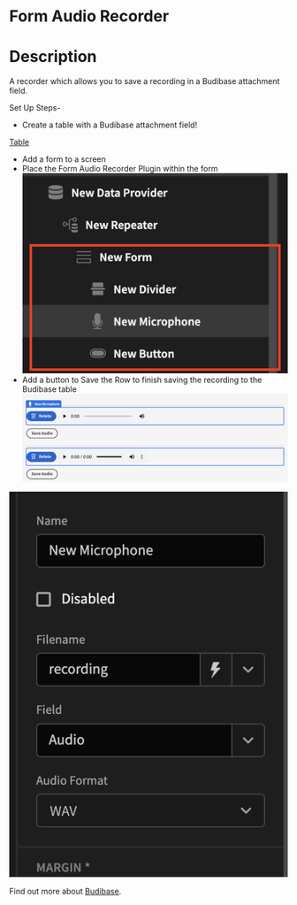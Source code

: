 # Form Audio Recorder

# Description
A recorder which allows you to save a recording in a Budibase attachment field.

Set Up Steps-

- Create a table with a Budibase attachment field!

[Table](assets/table.png)
- Add a form to a screen
- Place the Form Audio Recorder Plugin within the form
![Form](assets/form.png)
- Add a button to Save the Row to finish saving the recording to the Budibase table
![Completed Image](assets/finished.png)

![Configuration](assets/%20Microphone%20configuration.png)

Find out more about [Budibase](https://github.com/Budibase/budibase).
